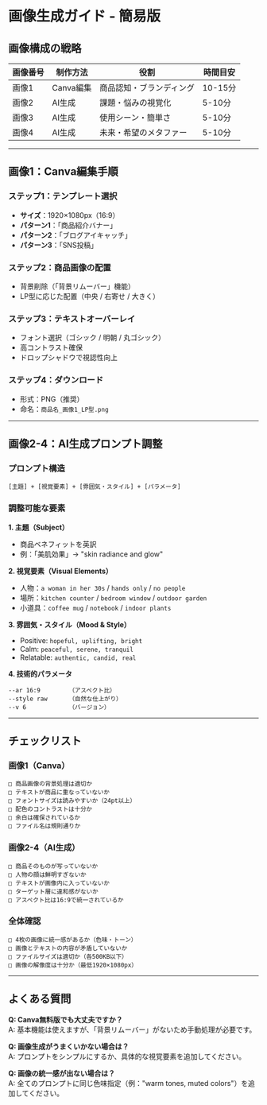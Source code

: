 # 画像生成ガイド - 簡易版

## 画像構成の戦略

| 画像番号 | 制作方法 | 役割 | 時間目安 |
|---------|---------|------|---------|
| 画像1 | Canva編集 | 商品認知・ブランディング | 10-15分 |
| 画像2 | AI生成 | 課題・悩みの視覚化 | 5-10分 |
| 画像3 | AI生成 | 使用シーン・簡単さ | 5-10分 |
| 画像4 | AI生成 | 未来・希望のメタファー | 5-10分 |

---

## 画像1：Canva編集手順

### ステップ1：テンプレート選択
- **サイズ**：1920×1080px（16:9）
- **パターン1**：「商品紹介バナー」
- **パターン2**：「ブログアイキャッチ」
- **パターン3**：「SNS投稿」

### ステップ2：商品画像の配置
- 背景削除（「背景リムーバー」機能）
- LP型に応じた配置（中央 / 右寄せ / 大きく）

### ステップ3：テキストオーバーレイ
- フォント選択（ゴシック / 明朝 / 丸ゴシック）
- 高コントラスト確保
- ドロップシャドウで視認性向上

### ステップ4：ダウンロード
- 形式：PNG（推奨）
- 命名：`商品名_画像1_LP型.png`

---

## 画像2-4：AI生成プロンプト調整

### プロンプト構造
```
[主題] + [視覚要素] + [雰囲気・スタイル] + [パラメータ]
```

### 調整可能な要素

**1. 主題（Subject）**
- 商品ベネフィットを英訳
- 例：「美肌効果」→ "skin radiance and glow"

**2. 視覚要素（Visual Elements）**
- 人物：`a woman in her 30s` / `hands only` / `no people`
- 場所：`kitchen counter` / `bedroom window` / `outdoor garden`
- 小道具：`coffee mug` / `notebook` / `indoor plants`

**3. 雰囲気・スタイル（Mood & Style）**
- Positive: `hopeful, uplifting, bright`
- Calm: `peaceful, serene, tranquil`
- Relatable: `authentic, candid, real`

**4. 技術的パラメータ**
```
--ar 16:9        （アスペクト比）
--style raw      （自然な仕上がり）
--v 6            （バージョン）
```

---

## チェックリスト

### 画像1（Canva）
```
□ 商品画像の背景処理は適切か
□ テキストが商品に重なっていないか
□ フォントサイズは読みやすいか（24pt以上）
□ 配色のコントラストは十分か
□ 余白は確保されているか
□ ファイル名は規則通りか
```

### 画像2-4（AI生成）
```
□ 商品そのものが写っていないか
□ 人物の顔は鮮明すぎないか
□ テキストが画像内に入っていないか
□ ターゲット層に違和感がないか
□ アスペクト比は16:9で統一されているか
```

### 全体確認
```
□ 4枚の画像に統一感があるか（色味・トーン）
□ 画像とテキストの内容が矛盾していないか
□ ファイルサイズは適切か（各500KB以下）
□ 画像の解像度は十分か（最低1920×1080px）
```

---

## よくある質問

**Q: Canva無料版でも大丈夫ですか？**  
A: 基本機能は使えますが、「背景リムーバー」がないため手動処理が必要です。

**Q: 画像生成がうまくいかない場合は？**  
A: プロンプトをシンプルにするか、具体的な視覚要素を追加してください。

**Q: 画像の統一感が出ない場合は？**  
A: 全てのプロンプトに同じ色味指定（例："warm tones, muted colors"）を追加してください。

